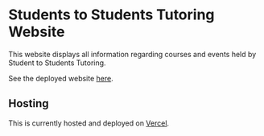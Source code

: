 # Students to Students Tutoring Website
This website displays all information regarding courses and events held by Student to Students Tutoring.

See the deployed website [here](https://www.studentstutoring.org/).

## Hosting

This is currently hosted and deployed on [Vercel](https://vercel.com/?utm_source=google&utm_medium=cpc&utm_campaign=17166484769&utm_campaign_id=17166484769&utm_term=vercel&utm_content=134252114537_596484707957&gad=1&gclid=CjwKCAjw6vyiBhB_EiwAQJRopheTrQcHFWKFLGc6tkvBSq1SdNhBLQFVBcrrmDCqaNMQ7rzGN60mxhoC7_QQAvD_BwE).
